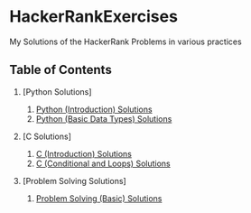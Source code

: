 # HackerRankExercises

My Solutions of the HackerRank Problems in various practices


## Table of Contents

1. [Python Solutions]
    1.  [Python (Introduction) Solutions](#subparagraph)
    2.  [Python (Basic Data Types) Solutions](#subparagraph)

2. [C Solutions]
    1. [C (Introduction) Solutions](#subparagraph1)
    2. [C (Conditional and Loops) Solutions](#subparagraph1)

3. [Problem Solving Solutions]
    1.  [Problem Solving (Basic) Solutions](#subparagraph)

